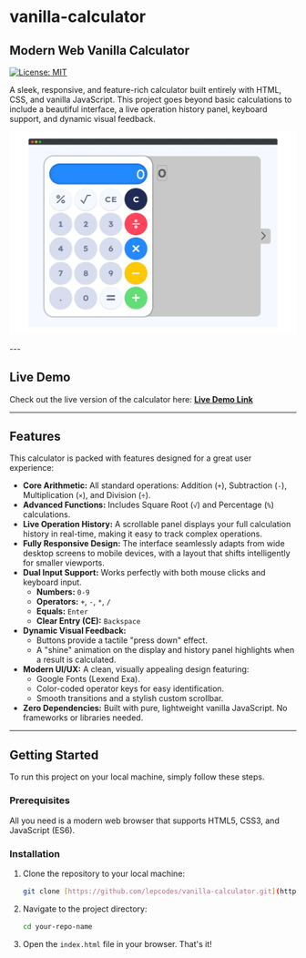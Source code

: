 # vanilla-calculator

## Modern Web Vanilla Calculator

[![License: MIT](https://img.shields.io/badge/License-MIT-yellow.svg)](https://opensource.org/licenses/MIT)

A sleek, responsive, and feature-rich calculator built entirely with HTML, CSS, and vanilla JavaScript. This project goes beyond basic calculations to include a beautiful interface, a live operation history panel, keyboard support, and dynamic visual feedback.

<p align="center">
    <img src="./resources/img/calc.webp" alt="Calculator Screenshot" width="600px">
</p>
---

## Live Demo

Check out the live version of the calculator here: **[Live Demo Link](https://lepcodes.github.io/vanilla-calculator/)**

---

## Features

This calculator is packed with features designed for a great user experience:

* **Core Arithmetic:** All standard operations: Addition (`+`), Subtraction (`-`), Multiplication (`×`), and Division (`÷`).
* **Advanced Functions:** Includes Square Root (`√`) and Percentage (`%`) calculations.
* **Live Operation History:** A scrollable panel displays your full calculation history in real-time, making it easy to track complex operations.
* **Fully Responsive Design:** The interface seamlessly adapts from wide desktop screens to mobile devices, with a layout that shifts intelligently for smaller viewports.
* **Dual Input Support:** Works perfectly with both mouse clicks and keyboard input.
    * **Numbers:** `0-9`
    * **Operators:** `+`, `-`, `*`, `/`
    * **Equals:** `Enter`
    * **Clear Entry (CE):** `Backspace`
* **Dynamic Visual Feedback:**
    * Buttons provide a tactile "press down" effect.
    * A "shine" animation on the display and history panel highlights when a result is calculated.
* **Modern UI/UX:** A clean, visually appealing design featuring:
    * Google Fonts (Lexend Exa).
    * Color-coded operator keys for easy identification.
    * Smooth transitions and a stylish custom scrollbar.
* **Zero Dependencies:** Built with pure, lightweight vanilla JavaScript. No frameworks or libraries needed.

---

## Getting Started

To run this project on your local machine, simply follow these steps.

### Prerequisites

All you need is a modern web browser that supports HTML5, CSS3, and JavaScript (ES6).

### Installation

1.  Clone the repository to your local machine:
    ```sh
    git clone [https://github.com/lepcodes/vanilla-calculator.git](https://github.com/lepcodes/vanilla-calculator.git)
    ```
2.  Navigate to the project directory:
    ```sh
    cd your-repo-name
    ```
3.  Open the `index.html` file in your browser. That's it!